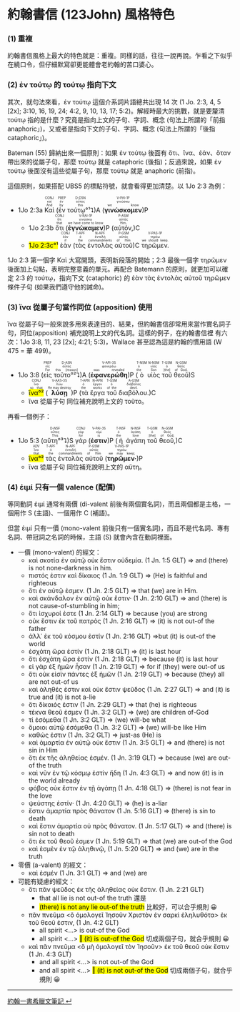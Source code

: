 # 約翰書信 (123John) 風格特色

### (1) 重複
約翰書信風格上最大的特色就是：重複。同樣的話，往往一說再說。乍看之下似乎在繞口令，但仔細默寫卻更能體會老約翰的苦口婆心。  

### (2) ἐν τούτῳ 的 τούτῳ 指向下文
其次，就句法來看，ἐν τούτῳ 這個介系詞片語總共出現 14 次 (1 Jo. 2:3, 4, 5 [2x]; 3:10, 16, 19, 24; 4:2, 9, 10, 13, 17; 5:2)。解經時最大的挑戰，就是要釐清 τούτῳ 指的是什麼？究竟是指向上文的子句、字詞、概念 (句法上所謂的「前指 anaphoric」)，又或者是指向下文的子句、字詞、概念 (句法上所謂的「後指 cataphoric」)。  

Bateman (55) 歸納出來一個原則：如果 ἐν τούτῳ 後面有 ὅτι、ἵνα、ἐάν、ὅταν 帶出來的從屬子句，那麼 τούτῳ 就是 cataphoric (後指)；反過來說，如果 ἐν τούτῳ 後面沒有這些從屬子句，那麼 τούτῳ 就是 anaphoric (前指)。  

這個原則，如果搭配 UBS5 的標點符號，就會看得更加清楚。以 1Jo 2:3 為例：

- <rt>1Jo 2:3a</rt> <RUBY><ruby><ruby>Καὶ<rt>And</rt></ruby><rt>καί</rt></ruby><rt>CONJ</rt></RUBY> (<RUBY><ruby><ruby>ἐν<rt>by</rt></ruby><rt>ἐν</rt></ruby><rt>PREP</rt></RUBY> <RUBY><ruby><ruby>τούτῳ°¹⮧<rt>this</rt></ruby><rt>οὗτος</rt></ruby><rt>D-DSN</rt></RUBY>)A (<RUBY><ruby><ruby><strong>γινώσκομεν</strong><rt>we know</rt></ruby><rt>γινώσκω</rt></ruby><rt>V-PAI-1P</rt></RUBY>)P 
	- <rt>1Jo 2:3b</rt> <RUBY><ruby><ruby>ὅτι<rt>that</rt></ruby><rt>ὅτι</rt></ruby><rt>CONJ</rt></RUBY> (<RUBY><ruby><ruby><strong>ἐγνώκαμεν</strong><rt>we have come to know</rt></ruby><rt>γινώσκω</rt></ruby><rt>V-RAI-1P</rt></RUBY>)P (<RUBY><ruby><ruby>αὐτόν,<rt>Him,</rt></ruby><rt>αὐτός</rt></ruby><rt>P-ASM</rt></RUBY>)C
	- <mark><rt>1Jo 2:3c</rt>°¹</mark> <RUBY><ruby><ruby>ἐὰν<rt>if</rt></ruby><rt>ἐάν</rt></ruby><rt>CONJ</rt></RUBY> (<RUBY><ruby><ruby>τὰς<rt>the</rt></ruby><rt>ὁ</rt></ruby><rt>T-APF</rt></RUBY> <RUBY><ruby><ruby>ἐντολὰς<rt>commandments</rt></ruby><rt>ἐντολή</rt></ruby><rt>N-APF</rt></RUBY> <RUBY><ruby><ruby>αὐτοῦ<rt>of Him</rt></ruby><rt>αὐτός</rt></ruby><rt>P-GSM</rt></RUBY>)C <RUBY><ruby><ruby>τηρῶμεν.<rt>we should keep.</rt></ruby><rt>τηρέω</rt></ruby><rt>V-PAS-1P</rt></RUBY> 

1Jo 2:3 第一個字 Καὶ 大寫開頭，表明新段落的開始；2:3 最後一個字 τηρῶμεν 後面加上句點，表明完整意義的單元。再配合 Batemann 的原則，就更加可以確定 2:3 的 τούτῳ，指向下文 (cataphoric) 的 ἐὰν τὰς ἐντολὰς αὐτοῦ τηρῶμεν 條件子句 (如果我們遵守他的誡命)。


### (3) ἵνα 從屬子句當作同位 (apposition) 使用

ἵνα 從屬子句一般來說多用來表達目的、結果，但約翰書信卻常用來當作實名詞子句，同位(apposition) 補充說明上文的代名詞。這樣的例子，在約翰書信裡 有六次：1Jo 3:8, 11, 23 [2x]; 4:21; 5:3)，Wallace 甚至認為這是約翰的慣用語 (W 475 = 華 499)。

- <rt>1Jo 3:8</rt> (<RUBY><ruby><ruby>εἰς<rt>For</rt></ruby><rt>εἰς</rt></ruby><rt>PREP</rt></RUBY> <RUBY><ruby><ruby>τοῦτο°²⮧<rt>this [reason]</rt></ruby><rt>οὗτος</rt></ruby><rt>D-ASN</rt></RUBY>)A (<RUBY><ruby><ruby><strong>ἐφανερώθη</strong><rt>was revealed</rt></ruby><rt>φανερόω</rt></ruby><rt>V-API-3S</rt></RUBY>)P (<RUBY><ruby><ruby>ὁ<rt>the</rt></ruby><rt>ὁ</rt></ruby><rt>T-NSM</rt></RUBY> <RUBY><ruby><ruby>υἱὸς<rt>Son</rt></ruby><rt>υἱός</rt></ruby><rt>N-NSM</rt></RUBY> <RUBY><ruby><ruby>τοῦ<rt>[the]</rt></ruby><rt>ὁ</rt></ruby><rt>T-GSM</rt></RUBY> <RUBY><ruby><ruby>θεοῦ<rt>of God,</rt></ruby><rt>θεός</rt></ruby><rt>N-GSM</rt></RUBY>)S
	- <RUBY><ruby><ruby><mark>ἵνα°²</mark><rt>so that</rt></ruby><rt>ἵνα</rt></ruby><rt>CONJ</rt></RUBY> (<RUBY><ruby><ruby><strong>λύσῃ</strong><rt>He may destroy</rt></ruby><rt>λύω</rt></ruby><rt>V-AAS-3S</rt></RUBY>)P (<RUBY><ruby><ruby>τὰ<rt>the</rt></ruby><rt>ὁ</rt></ruby><rt>T-APN</rt></RUBY> <RUBY><ruby><ruby>ἔργα<rt>works</rt></ruby><rt>ἔργον</rt></ruby><rt>N-APN</rt></RUBY> <RUBY><ruby><ruby>τοῦ<rt>of the</rt></ruby><rt>ὁ</rt></ruby><rt>T-GSM</rt></RUBY> <RUBY><ruby><ruby>διαβόλου.<rt>devil.</rt></ruby><rt>διάβολος</rt></ruby><rt>A-GSM</rt></RUBY>)C
	- ἵνα 從屬子句 同位補充說明上文的 τοῦτο。

再看一個例子：

- <rt>1Jo 5:3</rt> (<RUBY><ruby><ruby>αὕτη°³⮧<rt>This</rt></ruby><rt>οὗτος</rt></ruby><rt>D-NSF</rt></RUBY>)S <RUBY><ruby><ruby>γάρ<rt>for</rt></ruby><rt>γάρ</rt></ruby><rt>CONJ</rt></RUBY> (<RUBY><ruby><ruby><strong>ἐστιν</strong><rt>is</rt></ruby><rt>εἰμί</rt></ruby><rt>V-PAI-3S</rt></RUBY>)P (<RUBY><ruby><ruby>ἡ<rt>the</rt></ruby><rt>ὁ</rt></ruby><rt>T-NSF</rt></RUBY> <RUBY><ruby><ruby>ἀγάπη<rt>love</rt></ruby><rt>ἀγάπη</rt></ruby><rt>N-NSF</rt></RUBY> <RUBY><ruby><ruby>τοῦ<rt>[the]</rt></ruby><rt>ὁ</rt></ruby><rt>T-GSM</rt></RUBY> <RUBY><ruby><ruby>θεοῦ,<rt>of God,</rt></ruby><rt>θεός</rt></ruby><rt>N-GSM</rt></RUBY>)C
	- <RUBY><ruby><ruby><mark>ἵνα°²</mark><rt>that</rt></ruby><rt>ἵνα</rt></ruby><rt>ADV</rt></RUBY> <RUBY><ruby><ruby>τὰς<rt>the</rt></ruby><rt>ὁ</rt></ruby><rt>T-APF</rt></RUBY> <RUBY><ruby><ruby>ἐντολὰς<rt>commandments</rt></ruby><rt>ἐντολή</rt></ruby><rt>N-APF</rt></RUBY> <RUBY><ruby><ruby>αὐτοῦ<rt>of Him</rt></ruby><rt>αὐτός</rt></ruby><rt>P-GSM</rt></RUBY> (<RUBY><ruby><ruby><strong>τηρῶμεν·</strong><rt>we may keep;</rt></ruby><rt>τηρέω</rt></ruby><rt>V-PAS-1P</rt></RUBY>)P 
	- ἵνα 從屬子句 同位補充說明上文的 αὕτη。

### (4) ἐιμί 只有一個 valence (配價) 

等同動詞 ἐιμί 通常有兩價 (di-valent 前後有兩個實名詞)，而且兩個都是主格，一個用作 S (主語)、一個用作 C (補語)。

但當 ἐιμί 只有一價 (mono-valent 前後只有一個實名詞)，而且不是代名詞、專有名詞、帶冠詞之名詞的時候，主語 (S) 就會內含在動詞裡面。

- 一價 (mono-valent) 的經文：
	- καὶ σκοτία ἐν αὐτῷ οὐκ ἔστιν οὐδεμία. (1 Jn. 1:5 GLT) ⇒ and (there) is not none-darkness in him.
	- πιστός ἐστιν καὶ δίκαιος (1 Jn. 1:9 GLT) ⇒ (He) is faithful and righteous
	- ὅτι ἐν αὐτῷ ἐσμεν. (1 Jn. 2:5 GLT) ⇒ that (we) are in Him.
	- καὶ σκάνδαλον ἐν αὐτῷ οὐκ ἔστιν· (1 Jn. 2:10 GLT) ⇒ and (there) is not cause-of-stumbling in him;
	- ὅτι ἰσχυροί ἐστε (1 Jn. 2:14 GLT) ⇒ because (you) are strong
	- οὐκ ἔστιν ἐκ τοῦ πατρὸς  (1 Jn. 2:16 GLT) ⇒  (it) is not out-of the father 
	- ἀλλ᾽ ἐκ τοῦ κόσμου ἐστίν (1 Jn. 2:16 GLT) ⇒but (it) is out-of the world
	- ἐσχάτη ὥρα ἐστίν (1 Jn. 2:18 GLT) ⇒ (it) is last hour
	- ὅτι ἐσχάτη ὥρα ἐστίν (1 Jn. 2:18 GLT) ⇒ because (it) is last hour
	- εἰ γὰρ ἐξ ἡμῶν ἦσαν (1 Jn. 2:19 GLT) ⇒ for if (they) were out-of us
	- ὅτι οὐκ εἰσὶν πάντες ἐξ ἡμῶν (1 Jn. 2:19 GLT) ⇒ because (they) all are not out-of us
	- καὶ ἀληθές ἐστιν καὶ οὐκ ἔστιν ψεῦδος (1 Jn. 2:27 GLT) ⇒ and (it) is true and (it) is not a-lie
	- ὅτι δίκαιός ἐστιν (1 Jn. 2:29 GLT) ⇒ that (he) is righteous
	- τέκνα θεοῦ ἐσμεν (1 Jn. 3:2 GLT) ⇒ (we) are children of-God
	- τί ἐσόμεθα (1 Jn. 3:2 GLT) ⇒ (we) will-be what
	- ὅμοιοι αὐτῷ ἐσόμεθα (1 Jn. 3:2 GLT) ⇒ (we) will-be like Him
	- καθώς ἐστιν (1 Jn. 3:2 GLT) ⇒ just-as (He) is
	- καὶ ἁμαρτία ἐν αὐτῷ οὐκ ἔστιν (1 Jn. 3:5 GLT) ⇒ and (there) is not sin in Him
	- ὅτι ἐκ τῆς ἀληθείας ἐσμέν. (1 Jn. 3:19 GLT) ⇒ because (we) are out-of the truth
	- καὶ νῦν ἐν τῷ κόσμῳ ἐστὶν ἤδη (1 Jn. 4:3 GLT) ⇒ and now (it) is in the world already
	- φόβος οὐκ ἔστιν ἐν τῇ ἀγάπῃ (1 Jn. 4:18 GLT) ⇒ (there) is not fear in the love
	- ψεύστης ἐστίν· (1 Jn. 4:20 GLT) ⇒ (he) is a-liar
	- ἔστιν ἁμαρτία πρὸς θάνατον (1 Jn. 5:16 GLT) ⇒ (there) is sin to death
	- καὶ ἔστιν ἁμαρτία οὐ πρὸς θάνατον. (1 Jn. 5:17 GLT) ⇒ and (there) is sin not to death
	- ὅτι ἐκ τοῦ θεοῦ ἐσμεν (1 Jn. 5:19 GLT) ⇒ that (we) are out-of the God
	- καὶ ἐσμὲν ἐν τῷ ἀληθινῷ, (1 Jn. 5:20 GLT) ⇒ and (we) are in the truth
- 零價 (a-valent) 的經文：
	- καὶ ἐσμέν (1 Jn. 3:1 GLT) ⇒ and (we) are 
- 可能有疑慮的經文：
	- ὅτι πᾶν ψεῦδος ἐκ τῆς ἀληθείας οὐκ ἔστιν. (1 Jn. 2:21 GLT)
		- that all lie is not out-of the truth 還是
		- <mark>(there) is not any lie out-of the truth</mark> 比較好，可以合乎規則 😀
	- πᾶν πνεῦμα <ὃ ὁμολογεῖ Ἰησοῦν Χριστὸν ἐν σαρκὶ ἐληλυθότα> ἐκ τοῦ θεοῦ ἐστιν, (1 Jn. 4:2 GLT)
		- all spirit <...> is out-of the God
		- all spirit <...> <mark>‖ (it) is out-of the God</mark> 切成兩個子句，就合乎規則 😀
	- καὶ πᾶν πνεῦμα <ὃ μὴ ὁμολογεῖ τὸν Ἰησοῦν> ἐκ τοῦ θεοῦ οὐκ ἔστιν (1 Jn. 4:3 GLT)
		- and all spirit <...> is not out-of the God
		- and all spirit <...> <mark>‖ (it) is not out-of the God</mark> 切成兩個子句，就合乎規則 😀


---

[約翰一書希臘文筆記 ↵](1John-Notes.md)